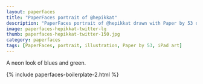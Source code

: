 ```yaml
---
layout: paperfaces
title: "PaperFaces portrait of @hepikkat"
description: "PaperFaces portrait of @hepikkat drawn with Paper by 53 on an iPad."
image: paperfaces-hepikkat-twitter-lg
thumb: paperfaces-hepikkat-twitter-150.jpg
category: paperfaces
tags: [PaperFaces, portrait, illustration, Paper by 53, iPad art]
---
```


A neon look of blues and green.

{% include paperfaces-boilerplate-2.html %}